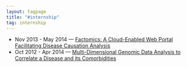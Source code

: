 ```yaml
---
layout: tagpage
title: "#internship"
tag: internship
---
```

<ul>
	<li>
		<span class="post-date">Nov 2013 - May 2014 &mdash; </span>
    	<a class="post-link" href="https://swetharevanur.github.io/projects/factomics.html">Factomics: A Cloud-Enabled Web Portal Facilitating Disease Causation Analysis</a>
	</li>
	<li>
		<span class="post-date">Oct 2012 - Apr 2014 &mdash; </span>
    	<a class="post-link" href="https://swetharevanur.github.io/projects/disease_corr.html">Multi-Dimensional Genomic Data Analysis to Correlate a Disease and its Comorbidities</a>
	</li>
</ul>